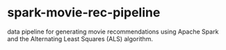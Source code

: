 # spark-movie-rec-pipeline
data pipeline for generating movie recommendations using Apache Spark and the Alternating Least Squares (ALS) algorithm. 
